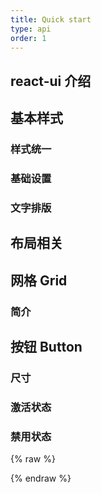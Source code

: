 ```yaml
---
title: Quick start
type: api
order: 1
---
```


## react-ui 介绍
## 基本样式
### 样式统一
### 基础设置
### 文字排版
## 布局相关
## 网格 Grid
### 简介
## 按钮 Button
### 尺寸
### 激活状态
### 禁用状态




{% raw %}
    <div id="example"></div>
    <script type="text/babel">
      ReactDOM.render(
        <h1>Hello, world!</h1>,
        document.getElementById('example')
      );
    </script>
{% endraw %}
